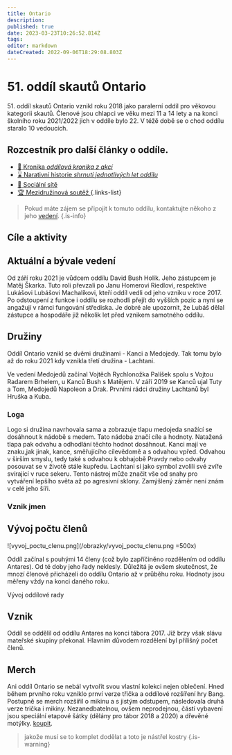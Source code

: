 ```yaml
---
title: Ontario
description: 
published: true
date: 2023-03-23T10:26:52.814Z
tags: 
editor: markdown
dateCreated: 2022-09-06T18:29:08.803Z
---
```


# 51. oddíl skautů Ontario

51.&nbsp;oddíl skautů Ontario vznikl roku 2018 jako paralerní oddíl pro věkovou kategorii skautů. Členové jsou chlapci ve věku mezi 11 a 14 lety a na konci školního roku 2021/2022 jich v oddíle bylo 22. V téžě době se o chod oddílu staralo 10 vedoucích. 

## Rozcestník pro další články o oddíle.

- [:book: Kronika *oddílová kronika z akcí*](kronika)
- [:hourglass: Narativní historie *shrnutí jednotlivých let oddílu*](nart_historie)
- [:iphone: Sociální sítě ](socialni_site)
- [:trophy: Mezidružinová soutěž ](mezidruzinova_soutez)
{.links-list}

> Pokud máte zájem se připojit k tomuto oddílu, kontaktujte někoho z jeho <a href="https://ontarioskaut.wixsite.com/ontario/kontakty">vedení</a>. 
{.is-info}


## Cíle a aktivity



## Aktuální a bývale vedení

Od září roku 2021 je vůdcem oddílu David Bush Holík. Jeho zástupcem je Matěj Škarka. Tuto roli převzali po Janu Homerovi Riedlovi, respektive Lukášovi Lubášovi Machalíkovi, kteří oddíl vedli od jeho vzniku v roce 2017. Po odstoupení z funkce i oddílu se rozhodli přejít do vyšších pozic a nyní se angažují v rámci fungování střediska.
Je dobré ale upozornit, že Lubáš dělal zástupce a hospodáře již několik let před vznikem samotného oddílu.



## Družiny

Oddíl Ontario vznikl se dvěmi družinami - Kanci a Medojedy. Tak tomu bylo až do roku 2021 kdy vznikla třetí družina - Lachtani.

Ve vedení Medojedů začínal Vojtěch Rychlonožka Palíšek spolu s Vojtou Radarem Brhelem, u Kanců Bush s Matějem. V září 2019 se Kanců ujal Tuty a Tom, Medojedů Napoleon a Drak. Prvními rádci družiny Lachtanů byl Hruška a Kuba.

### Loga

Logo si družina navrhovala sama a zobrazuje tlapu medojeda snažící se dosáhnout k nádobě s medem. Tato nádoba značí cíle a hodnoty. Natažená tlapa pak odvahu a odhodlání těchto hodnot dosáhnout.
Kanci mají ve znaku,jak jinak, kance, směřujícího cílevědomě a s odvahou vpřed. Odvahou v širším smyslu, tedy také s odvahou k obhajobě Pravdy nebo odvahy posouvat se v životě stále kupředu. Lachtani si jako symbol zvolili své zvíře svírající v ruce sekeru. Tento nástroj může značit vše od snahy pro vytváření lepšího světa až po agresivní sklony. Zamýšlený záměr není znám v celé jeho šíři.

### Vznik jmen



## Vývoj počtu členů

![vyvoj_poctu_clenu.png](/obrazky/vyvoj_poctu_clenu.png =500x)

Oddíl začínal s pouhými 14 členy (což bylo zapříčiněno rozdělením od oddílu Antares). Od té doby jeho řady neklesly. Důležitá je ovšem skutečnost, že mnozí členové přicházeli do oddílu Ontario až v průběhu roku. Hodnoty jsou měřeny vždy na konci daného roku.

Vývoj oddílové rady

## Vznik

Oddíl se oddělil od oddílu Antares na konci tábora 2017. Již brzy však slávu mateřské skupiny překonal. Hlavním důvodem rozdělení byl přílišný počet členů.

## Merch

Ani oddíl Ontario se nebál vytvořit svou vlastní kolekci nejen oblečení. Hned během prvního roku vzniklo prnví verze třička a oddílové rozšíření hry Bang. Postupně se merch rozšířil o mikinu a s jistým odstupem, následovala druhá verze trička i mikiny.
Nezanedbatelnou, ovšem neprodejnou, částí vybavení jsou speciální etapové šátky (dělány pro tábor 2018 a 2020) a dřevěné motýlky.
<a href="https://ontarioskaut.wixsite.com/ontario/kontakty">koupit</a>. 

> jakože musí se to komplet dodělat a toto je nástřel kostry
{.is-warning}